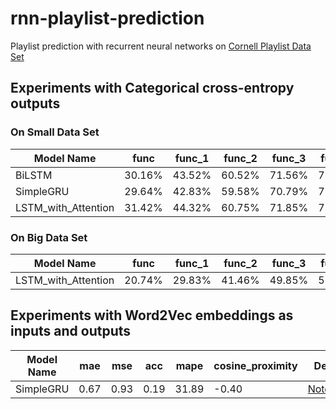 # rnn-playlist-prediction
Playlist prediction with recurrent neural networks on [Cornell Playlist Data Set](https://www.cs.cornell.edu/~shuochen/lme/data_page.html)

## Experiments with Categorical cross-entropy outputs
### On Small Data Set

| Model Name | func   | func_1 | func_2 | func_3 | func_4 | func_5 | Details |
|------------|--------|--------|--------|--------|--------|--------|---------|
| BiLSTM     | 30.16% | 43.52% | 60.52% | 71.56% | 78.38% | 82.85% | [Notebook](https://github.com/cenkcorapci/rnn-playlist-prediction/blob/master/bi-lstm.ipynb)        |
| SimpleGRU  |29.64%  | 42.83% | 59.58% | 70.79% | 77.60% | 82.07% | [Notebook](https://github.com/cenkcorapci/rnn-playlist-prediction/blob/master/simple-gru.ipynb)|
| LSTM_with_Attention  |31.42%  | 44.32% | 60.75% | 71.85% | 78.36% | 82.65% | [Notebook](https://github.com/cenkcorapci/rnn-playlist-prediction/blob/master/bi-lstm-with-attention.ipynb)|


### On Big Data Set



| Model Name | func   | func_1 | func_2 | func_3 | func_4 | func_5 | Details |
|------------|--------|--------|--------|--------|--------|--------|---------|
| LSTM_with_Attention  |20.74%  | 29.83% | 41.46% | 49.85% | 56.38% | 61.69% | [Notebook](https://github.com/cenkcorapci/rnn-playlist-prediction/blob/master/bi-lstm-with-attention.ipynb)|

## Experiments with Word2Vec embeddings as inputs and outputs

| Model Name | mae   | mse | acc | mape | cosine_proximity | Details |
|------------|--------|--------|--------|--------|--------|---------|
| SimpleGRU  |0.67  | 0.93 | 0.19 | 31.89 | -0.40  |[Notebook](https://github.com/cenkcorapci/rnn-playlist-prediction/blob/master/simple_gru_with_embedding.ipynb)|
